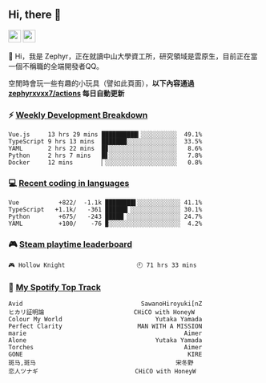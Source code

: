 <!--
**zephyrxvxx7/zephyrxvxx7** is a ✨ _special_ ✨ repository because its `README.md` (this file) appears on your GitHub profile.

Here are some ideas to get you started:

- 🔭 I’m currently working on ...
- 🌱 I’m currently learning ...
- 👯 I’m looking to collaborate on ...
- 🤔 I’m looking for help with ...
- 💬 Ask me about ...
- 📫 How to reach me: ...
- 😄 Pronouns: ...
- ⚡ Fun fact: ...
-->

## Hi, there 👋

<a href="https://www.instagram.com/zephyrxvxx7/"><img src="https://img.shields.io/badge/instagram-3f729b?&style=for-the-badge&logo=instagram&logoColor=white" height=25></a>
<a href="https://zephyrxvxx7.me/"><img src="https://img.shields.io/badge/blog-gray?&style=for-the-badge&logo=hexo&logoColor=white" height=25></a>

👋 Hi，我是 Zephyr，正在就讀中山大學資工所，研究領域是雲原生，目前正在當一個不稱職的全端開發者QQ。

空閒時會玩一些有趣的小玩具（譬如此頁面），**以下內容通過 [zephyrxvxx7/actions](https://github.com/zephyrxvxx7/zephyrxvxx7/actions) 每日自動更新**

### ⚡ [Weekly Development Breakdown](https://gist.github.com/zephyrxvxx7/ee1787313f0772b51494d051b5edde7f)

<!-- code_time start -->

```text
Vue.js     13 hrs 29 mins ██████████▎░░░░░░░░░░  49.1%
TypeScript 9 hrs 13 mins  ███████░░░░░░░░░░░░░░  33.5%
YAML       2 hrs 22 mins  █▊░░░░░░░░░░░░░░░░░░░   8.6%
Python     2 hrs 7 mins   █▋░░░░░░░░░░░░░░░░░░░   7.8%
Docker     12 mins        ▏░░░░░░░░░░░░░░░░░░░░   0.8%
```

<!-- code_time end -->

### 💻 [Recent coding in languages](https://gist.github.com/zephyrxvxx7/08c5ff0fead26978490fef5d749f43ea)

<!-- code_diff start -->

```text
Vue           +822/  -1.1k ████████▌░░░░░░░░░░░░ 41.1%
TypeScript   +1.1k/   -361 ██████▎░░░░░░░░░░░░░░ 30.1%
Python        +675/   -243 █████▏░░░░░░░░░░░░░░░ 24.7%
YAML          +100/    -76 ▉░░░░░░░░░░░░░░░░░░░░  4.2%
```

<!-- code_diff end -->

### 🎮 [Steam playtime leaderboard](https://gist.github.com/zephyrxvxx7/f77b8978877f959b69d84723c43a4a64)

<!-- steam_time start -->

```text
🎮 Hollow Knight                    🕘 71 hrs 33 mins
```

<!-- steam_time end -->

### 🎵 [My Spotify Top Track](https://gist.github.com/zephyrxvxx7/fe159fde5ec9ebea27e03dd63a71e78f)

<!-- spotify_track start -->

```text
Avid                                 SawanoHiroyuki[nZ
ヒカリ証明論                         CHiCO with HoneyW
Colour My World                          Yutaka Yamada
Perfect Clarity                     MAN WITH A MISSION
marie                                            Aimer
Alone                                    Yutaka Yamada
Torches                                          Aimer
GONE                                              KIRE
斑马,斑马                                       宋冬野
恋人ツナギ                           CHiCO with HoneyW
```

<!-- spotify_track end -->
